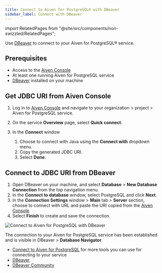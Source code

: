 ```yaml
---
title: Connect to Aiven for PostgreSQL® with DBeaver
sidebar_label: Connect with DBeaver
---
```


import RelatedPages from "@site/src/components/non-swizzled/RelatedPages";

Use [DBeaver](https://dbeaver.com/) to connect to your Aiven for PostgreSQL® service.

## Prerequisites

- Access to the [Aiven Console](https://console.aiven.io/)
- At least one running Aiven for PostgreSQL service
- [DBeaver](https://dbeaver.io/download/) installed on your machine

## Get JDBC URI from Aiven Console

1. Log in to [Aiven Console](https://console.aiven.io/) and navigate
   to your organization > project > Aiven for PostgreSQL service.
1. On the service **Overview** page, select **Quick connect**.
1. In the **Connect** window

   1. Choose to connect with Java using the **Connect with**
      dropdown menu.
   1. Copy the generated JDBC URI.
   1. Select **Done**.

## Connect to JDBC URI from DBeaver

1. Open DBeaver on your machine, and select **Database** > **New Database Connection**
   from the top navigation menu.
1. In the **Connect to database** window, select PostgreSQL and click **Next**.
1. In the **Connection Settings** window > **Main** tab > **Server** section,
   choose to connect with URL and paste the URI copied from the
   [Aiven Console](https://console.aiven.io/).
1. Select **Finish** to create and save the connection.

![Connect to Aiven for PostgreSQL with DBeaver](/images/content/products/postgresql/dbeaver-create-connection.png)

The connection to your Aiven for PostgreSQL service has been established and is visible in
DBeaver > **Database Navigator**.

<RelatedPages/>

- [Connect to Aiven for PostgreSQL](/docs/products/postgresql/howto/list-code-samples) for
more tools you can use for connecting to your service
- [DBeaver](https://dbeaver.com/)
- [DBeaver Community](https://dbeaver.io/)
